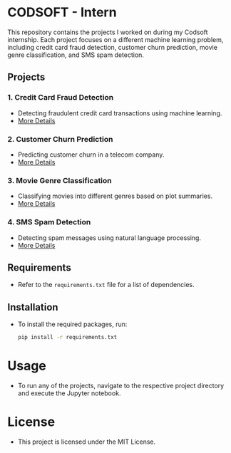# CODSOFT - Intern

This repository contains the projects I worked on during my Codsoft internship. Each project focuses on a different machine learning problem, including credit card fraud detection, customer churn prediction, movie genre classification, and SMS spam detection.

## Projects

### 1. Credit Card Fraud Detection
- Detecting fraudulent credit card transactions using machine learning.
- [More Details]([Credit_Card_Fraud_Detection/README.md](https://github.com/abhiverse01/CODSOFT-INTERN/blob/main/Fraud_Detection/README.md))

### 2. Customer Churn Prediction
- Predicting customer churn in a telecom company.
- [More Details](Customer_Churn_Prediction/README.md)

### 3. Movie Genre Classification
- Classifying movies into different genres based on plot summaries.
- [More Details](Movie_Genre_Classification/README.md)

### 4. SMS Spam Detection
- Detecting spam messages using natural language processing.
- [More Details](SMS_Spam_Detection/README.md)

## Requirements
- Refer to the `requirements.txt` file for a list of dependencies.

## Installation
- To install the required packages, run:
    ```bash
    pip install -r requirements.txt
    ```
# Usage
- To run any of the projects, navigate to the respective project directory and execute the Jupyter notebook.

# License
- This project is licensed under the MIT License.
